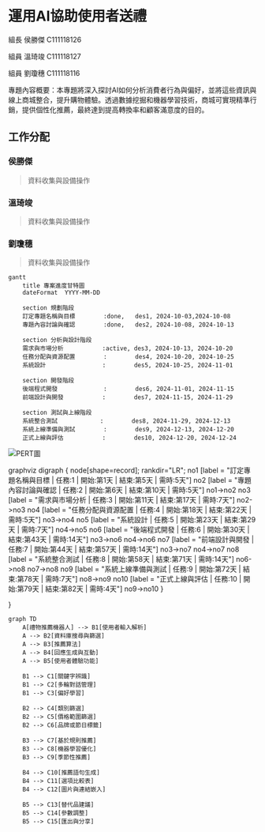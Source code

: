 # 運用AI協助使用者送禮
組長 侯勝傑 C111118126

組員 溫琦竣 C111118127

組員 劉瓊穗 C111118116

專題內容概要：本專題將深入探討AI如何分析消費者行為與偏好，並將這些資訊與線上商城整合，提升購物體驗。透過數據挖掘和機器學習技術，商城可實現精準行銷，提供個性化推薦，最終達到提高轉換率和顧客滿意度的目的。
## 工作分配
### 侯勝傑
>資料收集與設備操作
### 溫琦竣
>資料收集與設備操作
### 劉瓊穗
>資料收集與設備操作

```mermaid
gantt
    title 專案進度甘特圖
    dateFormat  YYYY-MM-DD

    section 規劃階段
    訂定專題名稱與目標        :done,   des1, 2024-10-03,2024-10-08
    專題內容討論與確認        :done,   des2, 2024-10-08, 2024-10-13

    section 分析與設計階段
    需求與市場分析           :active, des3, 2024-10-13, 2024-10-20
    任務分配與資源配置        :        des4, 2024-10-20, 2024-10-25
    系統設計                :        des5, 2024-10-25, 2024-11-01

    section 開發階段
    後端程式開發             :        des6, 2024-11-01, 2024-11-15
    前端設計與開發           :        des7, 2024-11-15, 2024-11-29

    section 測試與上線階段
    系統整合測試            :        des8, 2024-11-29, 2024-12-13
    系統上線準備與測試        :        des9, 2024-12-13, 2024-12-20
    正式上線與評估           :        des10, 2024-12-20, 2024-12-24
```
![PERT圖](PERT圖.png)

graphviz
digraph {
 node[shape=record];
 rankdir="LR";
    no1 [label = "訂定專題名稱與目標 | 任務:1 | 開始:第1天 | 結束:第5天 | 需時:5天"]
    no2 [label = "專題內容討論與確認 | 任務:2 | 開始:第6天 | 結束:第10天 | 需時:5天"]
    no1->no2
    no3 [label = "需求與市場分析 | 任務:3 | 開始:第11天 | 結束:第17天 | 需時:7天"]
    no2->no3
    no4 [label = "任務分配與資源配置 | 任務:4 | 開始:第18天 | 結束:第22天 | 需時:5天"]
    no3->no4
    no5 [label = "系統設計 | 任務:5 | 開始:第23天 | 結束:第29天 | 需時:7天"]
    no4->no5
    no6 [label = "後端程式開發 | 任務:6 | 開始:第30天 | 結束:第43天 | 需時:14天"]
    no3->no6
    no4->no6
    no7 [label = "前端設計與開發 | 任務:7 | 開始:第44天 | 結束:第57天 | 需時:14天"]
    no3->no7
    no4->no7
    no8 [label = "系統整合測試 | 任務:8 | 開始:第58天 | 結束:第71天 | 需時:14天"]
    no6->no8
    no7->no8
    no9 [label = "系統上線準備與測試 | 任務:9 | 開始:第72天 | 結束:第78天 | 需時:7天"]
    no8->no9
    no10 [label = "正式上線與評估 | 任務:10 | 開始:第79天 | 結束:第82天 | 需時:4天"]
    no9->no10
}

}
```mermaid
graph TD
    A[禮物推薦機器人] --> B1[使用者輸入解析]
    A --> B2[資料庫搜尋與篩選]
    A --> B3[推薦算法]
    A --> B4[回應生成與互動]
    A --> B5[使用者體驗功能]

    B1 --> C1[關鍵字辨識]
    B1 --> C2[多輪對話管理]
    B1 --> C3[偏好學習]

    B2 --> C4[類別篩選]
    B2 --> C5[價格範圍篩選]
    B2 --> C6[品牌或節日標籤]

    B3 --> C7[基於規則推薦]
    B3 --> C8[機器學習優化]
    B3 --> C9[季節性推薦]

    B4 --> C10[推薦語句生成]
    B4 --> C11[選項比較表]
    B4 --> C12[圖片與連結嵌入]

    B5 --> C13[替代品建議]
    B5 --> C14[參數調整]
    B5 --> C15[匯出與分享]
```
